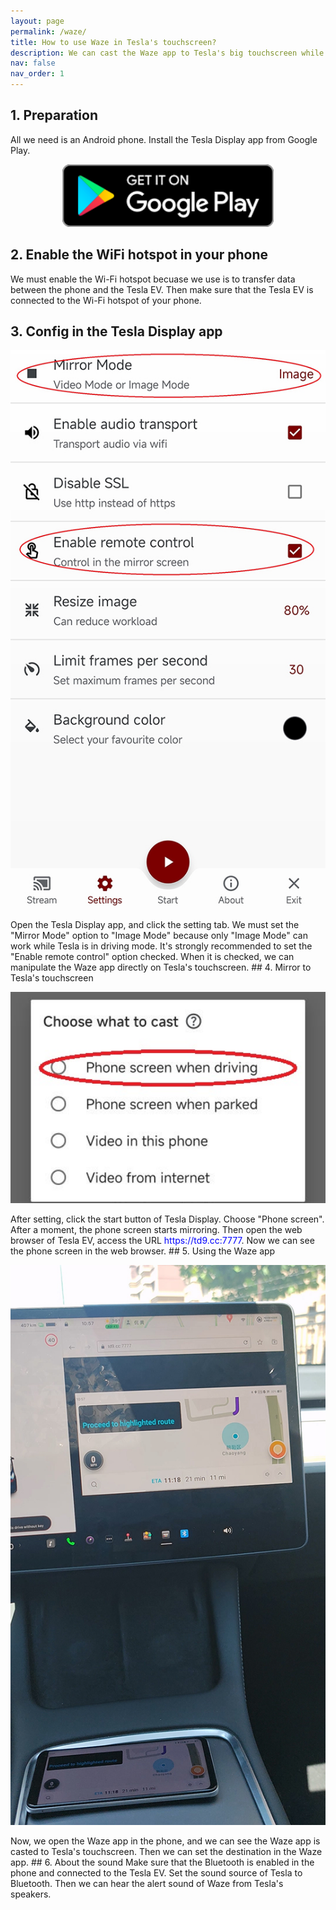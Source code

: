 ```yaml
---
layout: page
permalink: /waze/
title: How to use Waze in Tesla's touchscreen?
description: We can cast the Waze app to Tesla's big touchscreen while driving, and can even manipulate the Waze app on Tesla's touchscreen directly.
nav: false
nav_order: 1
---
```

<!-- _pages/waze.md -->
## 1. Preparation
All we need is an Android phone.
Install the Tesla Display app from Google Play.
<p style="text-align: center;">
<a href ="https://play.google.com/store/apps/details?id=io.github.blackpill.tesladisplay&referrer=utm_source%3Dgithub%26utm_medium%3Dorganic"><img src="/google-play-badge.svg" height="100px"></a>
</p>

## 2. Enable the WiFi hotspot in your phone
We must enable the Wi-Fi hotspot becuase we use is to transfer data between the phone and the Tesla EV.
Then make sure that the Tesla EV is connected to the Wi-Fi hotspot of your phone.
## 3. Config in the Tesla Display app
<p style="text-align: center;">
<img src="/assets/img/settings-nav.jpg" width="540px">
</p>
Open the Tesla Display app, and click the setting tab.
We must set the "Mirror Mode" option to "Image Mode" because only "Image Mode" can work while Tesla is in driving mode.
It's strongly recommended to set the "Enable remote control" option checked. When it is checked, we can manipulate the Waze app directly on Tesla's touchscreen.
## 4. Mirror to Tesla's touchscreen
<p style="text-align: center;">
<img src="/assets/img/phone-screen.jpg" width="540px">
</p>
After setting, click the start button of Tesla Display. Choose "Phone screen". After a moment, the phone screen starts mirroring.
Then open the web browser of Tesla EV, access the URL <span style="color:blue">https://td9.cc:7777</span>. Now we can see the phone screen in the web browser.
## 5. Using the Waze app
<p style="text-align: center;">
<img src="/assets/img/waze-on-screen.jpg" width="540px">
</p>
Now, we open the Waze app in the phone, and we can see the Waze app is casted to Tesla's touchscreen.
Then we can set the destination in the Waze app.
## 6. About the sound
Make sure that the Bluetooth is enabled in the phone and connected to the Tesla EV.
Set the sound source of Tesla to Bluetooth.
Then we can hear the alert sound of Waze from Tesla's speakers.

